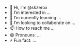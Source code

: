 - 👋 Hi, I’m @skzerox
- 👀 I’m interested in ...
- 🌱 I’m currently learning ...
- 💞️ I’m looking to collaborate on ...
- 📫 How to reach me ...
- 😄 Pronouns: ...
- ⚡ Fun fact: ...

<!---
skzerox/skzerox is a ✨ special ✨ repository because its `README.md` (this file) appears on your GitHub profile.
You can click the Preview link to take a look at your changes.
--->
